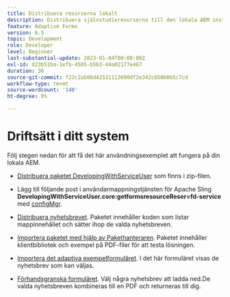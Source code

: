 ```yaml
---
title: Distribuera resurserna lokalt
description: Distribuera självstudieresurserna till den lokala AEM instansen
feature: Adaptive Forms
version: 6.5
topic: Development
role: Developer
level: Beginner
last-substantial-update: 2023-01-04T00:00:00Z
exl-id: d23b51ba-1efb-4505-b5b3-44a02177e467
duration: 36
source-git-commit: f23c2ab86d42531113690df2e342c65060b5c7cd
workflow-type: tm+mt
source-wordcount: '140'
ht-degree: 0%

---
```


# Driftsätt i ditt system

Följ stegen nedan för att få det här användningsexemplet att fungera på din lokala AEM.

* [Distribuera paketet DevelopingWithServiceUser](https://experienceleague.adobe.com/docs/experience-manager-learn/assets/developingwithserviceuser.zip) som finns i zip-filen.

* Lägg till följande post i användarmappningstjänsten för Apache Sling **DevelopingWithServiceUser.core:getformsresourceReser=fd-service** med [configMgr](http://localhost:4502/system/console/configMgr).

* [Distribuera nyhetsbrevet](assets/Newsletters.core-1.0.0-SNAPSHOT.jar). Paketet innehåller koden som listar mappinnehållet och sätter ihop de valda nyhetsbreven.

* [Importera paketet med hjälp av Pakethanteraren](assets/newsletter.zip). Paketet innehåller klientbibliotek och exempel på PDF-filer för att testa lösningen.

* [Importera det adaptiva exempelformuläret](assets/sample-adaptive-form.zip). I det här formuläret visas de nyhetsbrev som kan väljas.

* [Förhandsgranska formuläret](http://localhost:4502/content/dam/formsanddocuments/downloadarchivednewsletters/jcr:content?wcmmode=disabled).
Välj några nyhetsbrev att ladda ned.De valda nyhetsbreven kombineras till en PDF och returneras till dig.
